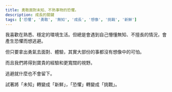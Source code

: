 ```yaml
---
title: 勇敢面對未知、不熟事物的恐懼。
description: 成長的關鍵
tags: ['恐懼', '勇敢', '無知', '成長', '想像', '挑戰', '新鮮']
---
```

我喜歡在熟悉、穩定的環境生活。但總是會遇到自己懵懂無知、不擅長的情況，會產生恐懼而想逃避。

但只要拿出勇氣去面對、體驗，其實大部份的事都沒有想像中的可怕。

而且我們將得到寶貴的經驗和更寬闊的視野。

逃避就什麼也不會留下。

試著將「未知」轉變成「新鮮」，「恐懼」轉變成「挑戰」。
